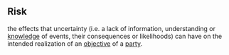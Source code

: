 ## Risk

the effects that uncertainty (i.e. a lack of information, understanding or <a href="https://essif-lab.github.io/framework/docs/terms/knowledge" hovertext="Knowledge: The (intangible) sum of what is known by a specific Party, as well as the familiarity, awareness or understanding of someone or something by that Party.">knowledge</a> of events, their consequences or likelihoods) can have on the intended realization of an <a href="https://essif-lab.github.io/framework/docs/terms/objective" hovertext="Objective: Something toward which a Party (its Owner) directs effort (an aim, goal, or end of action).">objective</a> of a <a href="https://essif-lab.github.io/framework/docs/terms/party" hovertext="Party: an Entity that sets its Objectives, maintains its Knowledge, and uses that Knowledge to pursue its Objectives in an autonomous (sovereign) manner. Humans and Organizations are the typical examples.">party</a>.

